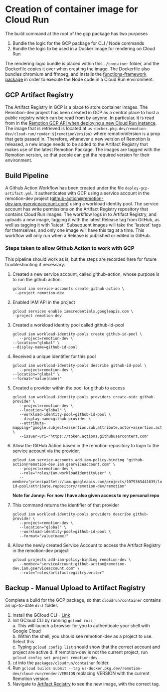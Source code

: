 # Creation of container image for Cloud Run

The build command at the root of the gcp package has two purposes

1. Bundle the logic for the GCP package for CLI / Node commands
2. Bundle the logic to be used in a Docker image for rendering on Cloud Run

The rendering logic bundle is placed within this `./container` folder, and the Dockerfile copies it over when creating the image.
The Dockerfile also bundles chromium and ffmpeg, and installs the [functions-framework package](https://cloud.google.com/functions/docs/functions-framework) in order to execute the Node code in a Cloud Run environment.

## GCP Artifact Registry

The Artifact Registry in GCP is a place to store container images. The Remotion-dev project has been created in GCP as a central place to host a public registry which can be read from by anyone. In particular, it is read from in the [Remotion GCP API when deploying a new Cloud Run instance](../src/api/deploy-new-cloud-run.ts). The image that is retrieved is located at `us-docker.pkg.dev/remotion-dev/cloud-run/render:${remotionVersion}` where remotionVersion is a prop that gets passed in. Therefore, whenever a new version of Remotion is released, a new image needs to be added to the Artifact Registry that makes use of the latest Remotion Package. The images are tagged with the Remotion version, so that people can get the required version for their environment.

## Build Pipeline

A Github Action Workflow has been created under the file `deploy-gcp-artifact.yml`. It authenticates with GCP using a service account in the remotion-dev project (github-action@remotion-dev.iam.gserviceaccount.com) using a workload identity pool. The service account has write permissions on the Artifact Registry repository that contains Cloud Run images. The workflow logs in to Artifact Registry, and uploads a new image, tagging it with the latest Release tag from GitHub, as well as tagging it with 'latest'. Subsequent images will take the 'lastest' tags for themselves, and only one image will have this tag at a time. This workflow will only run when a Release is published or edited in GitHub.

### Steps taken to allow Github Action to work with GCP

This pipeline should work as is, but the steps are recorded here for future troubleshooting if necessary.

1. Created a new service account, called github-action, whose purpose is to run the github action.
   ```
   gcloud iam service-accounts create github-action \
    --project remotion-dev
   ```
2. Enabled IAM API in the project

   ```
   gcloud services enable iamcredentials.googleapis.com \
   --project remotion-dev
   ```

3. Created a workload identity pool called github-id-pool

   ```
   gcloud iam workload-identity-pools create github-id-pool \
      --project=remotion-dev \
   --location="global" \
   --display-name=github-id-pool

   ```

4. Received a unique identifier for this pool

   ```
   gcloud iam workload-identity-pools describe github-id-pool \
      --project=remotion-dev \
   --location="global" \
   --format="value(name)"

   ```

5. Created a provider within the pool for github to access

   ```
   gcloud iam workload-identity-pools providers create-oidc github-provider \
      --project=remotion-dev \
      --location="global" \
      --workload-identity-pool=github-id-pool \
      --display-name=github-provider \
      --attribute-mapping="google.subject=assertion.sub,attribute.actor=assertion.actor,attribute.repository=assertion.repository" \
      --issuer-uri="https://token.actions.githubusercontent.com"
   ```

6. Allow the GitHub Action based in the remotion repository to login to the service account via the provider.

   ```
   gcloud iam service-accounts add-iam-policy-binding "github-action@remotion-dev.iam.gserviceaccount.com" \
      --project=remotion-dev \
      --role="roles/iam.workloadIdentityUser" \
      --member="principalSet://iam.googleapis.com/projects/1079363441639/locations/global/workloadIdentityPools/github-id-pool/attribute.repository/remotion-dev/remotion"
   ```

   **Note for Jonny: For now I have also given access to my personal repo**

7. This command returns the identifier of that provider

   ```
   gcloud iam workload-identity-pools providers describe github-provider \
      --project=remotion-dev \
      --location="global" \
      --workload-identity-pool=github-id-pool \
      --format="value(name)"
   ```

8. Allow the newly created Service Account to access the Artifact Registry in the remotion-dev project

   ```
   gcloud projects add-iam-policy-binding remotion-dev \
      --member="serviceAccount:github-action@remotion-dev.iam.gserviceaccount.com" \
      --role="roles/artifactregistry.writer"
   ```

## Backup - Manual Upload to Artifact Registry

Complete a build for the GCP package, so that `cloudrun/container` contains an up-to-date `dist` folder.

1. Install the GCloud CLI - [Link](https://cloud.google.com/sdk/docs/install)
2. Init GCloud CLI by running `gcloud init`  
   a. This will launch a browser for you to authenticate your shell with Google Cloud  
   b. Within the shell, you should see remotion-dev as a project to use. Select this  
   c. Typing `gcloud config list` should show that the correct account and project are active
   d. if remotion-dev is not the current project, run `gcloud config set project remotion-dev`
3. `cd` into the `packages/cloudrun/container` folder.
4. Run `gcloud builds submit --tag us-docker.pkg.dev/remotion-dev/cloud-run/render:VERSION` replacing
   VERSION with the current Remotion version.
5. Navigate to [Artifact Registry](https://console.cloud.google.com/artifacts/docker/remotion-dev/us/cloud-run/render?project=remotion-dev) to see the new image, with the correct tag.
